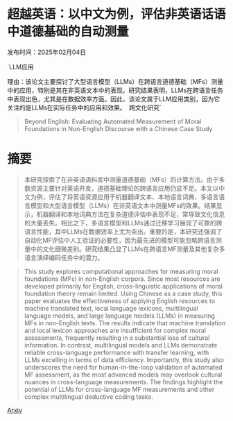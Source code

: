 # 超越英语：以中文为例，评估非英语话语中道德基础的自动测量

发布时间：2025年02月04日

`LLM应用

理由：该论文主要探讨了大型语言模型（LLMs）在跨语言道德基础（MFs）测量中的应用，特别是其在非英语文本中的表现。研究结果表明，LLMs在跨语言任务中表现出色，尤其是在数据效率方面。因此，该论文属于LLM应用类别，因为它关注的是LLMs在实际任务中的应用和效果。` `跨文化研究`

> Beyond English: Evaluating Automated Measurement of Moral Foundations in Non-English Discourse with a Chinese Case Study

# 摘要

> 本研究探索了在非英语语料库中测量道德基础（MFs）的计算方法。由于多数资源主要针对英语开发，道德基础理论的跨语言应用仍显不足。本文以中文为例，评估了将英语资源应用于机器翻译文本、本地语言词典、多语言语言模型和大型语言模型（LLMs）在非英语文本中测量MFs的效果。结果显示，机器翻译和本地词典方法在复杂道德评估中表现不足，常导致文化信息的大量丢失。相比之下，多语言模型和LLMs通过迁移学习展现了可靠的跨语言性能，其中LLMs在数据效率上尤为突出。重要的是，本研究还强调了自动化MF评估中人工验证的必要性，因为最先进的模型可能忽略跨语言测量中的文化细微差别。研究结果凸显了LLMs在跨语言MF测量及其他复杂多语言演绎编码任务中的潜力。

> This study explores computational approaches for measuring moral foundations (MFs) in non-English corpora. Since most resources are developed primarily for English, cross-linguistic applications of moral foundation theory remain limited. Using Chinese as a case study, this paper evaluates the effectiveness of applying English resources to machine translated text, local language lexicons, multilingual language models, and large language models (LLMs) in measuring MFs in non-English texts. The results indicate that machine translation and local lexicon approaches are insufficient for complex moral assessments, frequently resulting in a substantial loss of cultural information. In contrast, multilingual models and LLMs demonstrate reliable cross-language performance with transfer learning, with LLMs excelling in terms of data efficiency. Importantly, this study also underscores the need for human-in-the-loop validation of automated MF assessment, as the most advanced models may overlook cultural nuances in cross-language measurements. The findings highlight the potential of LLMs for cross-language MF measurements and other complex multilingual deductive coding tasks.

[Arxiv](https://arxiv.org/abs/2502.02451)